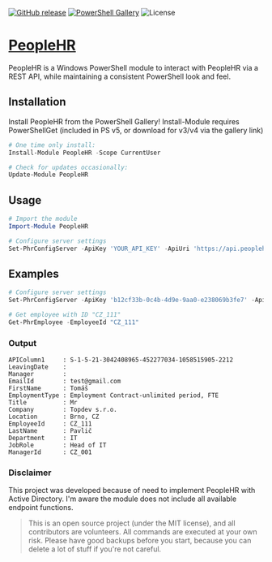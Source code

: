 [![GitHub release](https://img.shields.io/github/release/tomaspavlic/people-hr.svg?style=for-the-badge)](https://github.com/tomaspavlic/people-hr/releases/latest)
[![PowerShell Gallery](https://img.shields.io/powershellgallery/dt/PeopleHR.svg?style=for-the-badge)](https://www.powershellgallery.com/packages/PeopleHR)
![License](https://img.shields.io/badge/license-MIT-blue.svg?style=for-the-badge)

# [PeopleHR]([https://](https://github.com/tomaspavlic/people-hr))

PeopleHR is a Windows PowerShell module to interact with PeopleHR via a REST API, while maintaining a consistent PowerShell look and feel.

## Installation

Install PeopleHR from the PowerShell Gallery! Install-Module requires PowerShellGet (included in PS v5, or download for v3/v4 via the gallery link)

```powershell
# One time only install:
Install-Module PeopleHR -Scope CurrentUser

# Check for updates occasionally:
Update-Module PeopleHR
```

## Usage

```powershell
# Import the module
Import-Module PeopleHR

# Configure server settings
Set-PhrConfigServer -ApiKey 'YOUR_API_KEY' -ApiUri 'https://api.peoplehr.net'
```

## Examples 
```powershell
# Configure server settings
Set-PhrConfigServer -ApiKey 'b12cf33b-0c4b-4d9e-9aa0-e238069b3fe7' -ApiUri 'https://api.peoplehr.net'

# Get employee with ID "CZ_111"
Get-PhrEmployee -EmployeeId "CZ_111"
```

### Output
```
APIColumn1     : S-1-5-21-3042408965-452277034-1058515905-2212
LeavingDate    :
Manager        :
EmailId        : test@gmail.com
FirstName      : Tomáš
EmploymentType : Employment Contract-unlimited period, FTE
Title          : Mr
Company        : Topdev s.r.o.
Location       : Brno, CZ
EmployeeId     : CZ_111
LastName       : Pavlič
Department     : IT
JobRole        : Head of IT
ManagerId      : CZ_001
```

### Disclaimer
This project was developed because of need to implement PeopleHR with Active Directory. I'm aware the module does not include all available endpoint functions.

> This is an open source project (under the MIT license), and all contributors are volunteers. All commands are executed at your own risk. Please have good backups before you start, because you can delete a lot of stuff if you're not careful.
